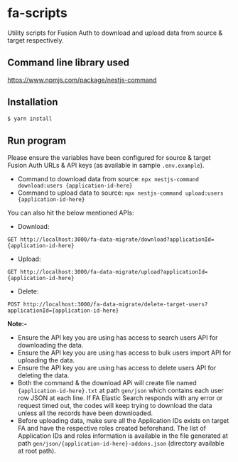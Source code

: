 # fa-scripts
Utility scripts for Fusion Auth to download and upload data from source & target respectively.

## Command line library used
https://www.npmjs.com/package/nestjs-command

## Installation

```bash
$ yarn install
```

## Run program
Please ensure the variables have been configured for source & target Fusion Auth URLs & API keys (as available in sample `.env.example`).
- Command to download data from source: `npx nestjs-command download:users {application-id-here}`
- Command to upload data to source: `npx nestjs-command upload:users {application-id-here}`

You can also hit the below mentioned APIs:
- Download:
```
GET http://localhost:3000/fa-data-migrate/download?applicationId={application-id-here}
```

- Upload:
```
GET http://localhost:3000/fa-data-migrate/upload?applicationId={application-id-here}
```

- Delete:
```
POST http://localhost:3000/fa-data-migrate/delete-target-users?applicationId={application-id-here}
```

**Note:-**
- Ensure the API key you are using has access to search users API for downloading the data.
- Ensure the API key you are using has access to bulk users import API for uploading the data.
- Ensure the API key you are using has access to delete users API for deleting the data.
- Both the command & the download APi will create file named `{application-id-here}.txt` at path `gen/json` which contains each user row JSON at each line. If FA Elastic Search responds with any error or request timed out, the codes will keep trying to download the data unless all the records have been downloaded.
- Before uploading data, make sure all the Application IDs exists on target FA and have the respective roles created beforehand. The list of Application IDs and roles information is available in the file generated at path `gen/json/{application-id-here}-addons.json` (directory available at root path). 